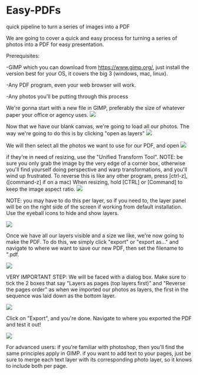 # Easy-PDFs
quick pipeline to turn a series of images into a PDF

We are going to cover a quick and easy process for turning a series of photos into a PDF for easy presentation.

Prerequisites:

  -GIMP which you can download from https://www.gimp.org/, just install the version best for your OS, it covers the big 3 (windows, mac, linux).
  
  -Any PDF program, even your web browser will work.
  
  -Any photos you'll be putting through this process

We're gonna start with a new file in GIMP, preferably the size of whatever paper your office or agency uses.
<img src=https://imgur.com/WoEothL.png>

Now that we have our blank canvas, we're going to load all our photos.  The way we're going to do this is by clicking "open as layers"
<img src=https://imgur.com/G4wjuuu.png>

We will then select all the photos we want to use for our PDF, and open
<img src=https://imgur.com/OXnqGWW.png>

if they're in need of resizing, use the "Unified Transform Tool". NOTE: be sure you only grab the image by the very edge of a corner box, otherwise you'll find yourself doing perspective and warp transformations, and you'll wind up frustrated.  To reverse this is like any other program, press [ctrl-z], ([command-z] if on a mac)
When resizing, hold [CTRL] or [Command] to keep the image aspect ratio.
<img src=https://imgur.com/7alb8eN.png>

NOTE: you may have to do this per layer, so if you need to, the layer panel will be on the right side of the screen if working from default installation.  Use the eyeball icons to hide and show layers.

<img src=https://imgur.com/0pY0JwZ.png>

Once we have all our layers visible and a size we like, we're now going to make the PDF.  To do this, we simply click "export" or "export as..." and navigate to where we want to save our new PDF, then set the filename to "<filename>.pdf.

<img src=https://imgur.com/y8GvNGk.png>

VERY IMPORTANT STEP: We will be faced with a dialog box.  Make sure to tick the 2 boxes that say "Layers as pages (top layers first)" and "Reverse the pages order" as when we imported our photos as layers, the first in the sequence was laid down as the bottom layer.

<img src=https://imgur.com/GxuAZHw.png>

Click on "Export", and you're done.  Navigate to where you exported the PDF and test it out!

<img src=https://imgur.com/ZlU1Xgr.png>

For advanced users: if you're familiar with photoshop, then you'll find the same principles apply in GIMP.  if you want to add text to your pages, just be sure to merge each text layer with its corresponding photo layer, so it knows to include both per page.
